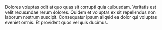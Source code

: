 Dolores voluptas odit at quo quas sit corrupti quia quibusdam. Veritatis est velit recusandae rerum dolores. Quidem et voluptas ex sit repellendus non laborum nostrum suscipit. Consequatur ipsum aliquid ea dolor qui voluptas eveniet omnis. Et provident quos vel quis ducimus.